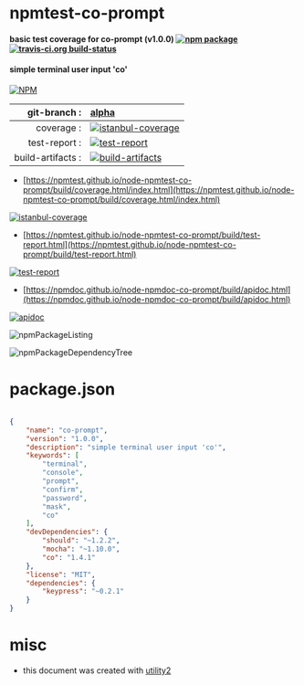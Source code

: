# npmtest-co-prompt

#### basic test coverage for  co-prompt (v1.0.0)  [![npm package](https://img.shields.io/npm/v/npmtest-co-prompt.svg?style=flat-square)](https://www.npmjs.org/package/npmtest-co-prompt) [![travis-ci.org build-status](https://api.travis-ci.org/npmtest/node-npmtest-co-prompt.svg)](https://travis-ci.org/npmtest/node-npmtest-co-prompt)

#### simple terminal user input 'co'

[![NPM](https://nodei.co/npm/co-prompt.png?downloads=true&downloadRank=true&stars=true)](https://www.npmjs.com/package/co-prompt)

| git-branch : | [alpha](https://github.com/npmtest/node-npmtest-co-prompt/tree/alpha)|
|--:|:--|
| coverage : | [![istanbul-coverage](https://npmtest.github.io/node-npmtest-co-prompt/build/coverage.badge.svg)](https://npmtest.github.io/node-npmtest-co-prompt/build/coverage.html/index.html)|
| test-report : | [![test-report](https://npmtest.github.io/node-npmtest-co-prompt/build/test-report.badge.svg)](https://npmtest.github.io/node-npmtest-co-prompt/build/test-report.html)|
| build-artifacts : | [![build-artifacts](https://npmtest.github.io/node-npmtest-co-prompt/glyphicons_144_folder_open.png)](https://github.com/npmtest/node-npmtest-co-prompt/tree/gh-pages/build)|

- [https://npmtest.github.io/node-npmtest-co-prompt/build/coverage.html/index.html](https://npmtest.github.io/node-npmtest-co-prompt/build/coverage.html/index.html)

[![istanbul-coverage](https://npmtest.github.io/node-npmtest-co-prompt/build/screenCapture.buildCi.browser.%252Ftmp%252Fbuild%252Fcoverage.lib.html.png)](https://npmtest.github.io/node-npmtest-co-prompt/build/coverage.html/index.html)

- [https://npmtest.github.io/node-npmtest-co-prompt/build/test-report.html](https://npmtest.github.io/node-npmtest-co-prompt/build/test-report.html)

[![test-report](https://npmtest.github.io/node-npmtest-co-prompt/build/screenCapture.buildCi.browser.%252Ftmp%252Fbuild%252Ftest-report.html.png)](https://npmtest.github.io/node-npmtest-co-prompt/build/test-report.html)

- [https://npmdoc.github.io/node-npmdoc-co-prompt/build/apidoc.html](https://npmdoc.github.io/node-npmdoc-co-prompt/build/apidoc.html)

[![apidoc](https://npmdoc.github.io/node-npmdoc-co-prompt/build/screenCapture.buildCi.browser.%252Ftmp%252Fbuild%252Fapidoc.html.png)](https://npmdoc.github.io/node-npmdoc-co-prompt/build/apidoc.html)

![npmPackageListing](https://npmtest.github.io/node-npmtest-co-prompt/build/screenCapture.npmPackageListing.svg)

![npmPackageDependencyTree](https://npmtest.github.io/node-npmtest-co-prompt/build/screenCapture.npmPackageDependencyTree.svg)



# package.json

```json

{
    "name": "co-prompt",
    "version": "1.0.0",
    "description": "simple terminal user input 'co'",
    "keywords": [
        "terminal",
        "console",
        "prompt",
        "confirm",
        "password",
        "mask",
        "co"
    ],
    "devDependencies": {
        "should": "~1.2.2",
        "mocha": "~1.10.0",
        "co": "1.4.1"
    },
    "license": "MIT",
    "dependencies": {
        "keypress": "~0.2.1"
    }
}
```



# misc
- this document was created with [utility2](https://github.com/kaizhu256/node-utility2)
